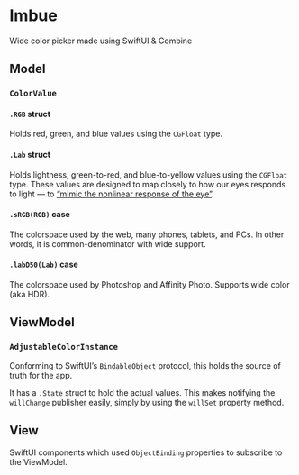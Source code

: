 # Imbue

Wide color picker made using SwiftUI & Combine


## Model

### `ColorValue`

#### `.RGB` struct

Holds red, green, and blue values using the `CGFloat` type.

#### `.Lab` struct

Holds lightness, green-to-red, and blue-to-yellow values using the `CGFloat` type. These values are designed to map closely to how our eyes responds to light — to [“mimic the nonlinear response of the eye”](https://en.wikipedia.org/wiki/CIELAB_color_space).

#### `.sRGB(RGB)` case

The colorspace used by the web, many phones, tablets, and PCs. In other words, it is common-denominator with wide support.

#### `.labD50(Lab)` case

The colorspace used by Photoshop and Affinity Photo. Supports wide color (aka HDR).


## ViewModel

### `AdjustableColorInstance`

Conforming to SwiftUI’s `BindableObject` protocol, this holds the source of truth for the app.

It has a `.State` struct to hold the actual values. This makes notifying the `willChange` publisher easily, simply by using the `willSet` property method.

## View

SwiftUI components which used `ObjectBinding` properties to subscribe to the ViewModel.
